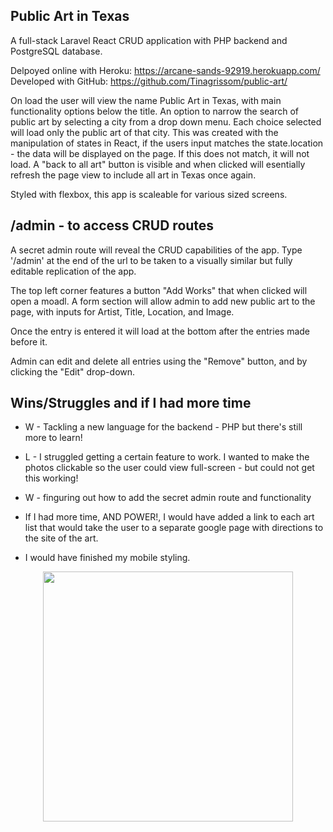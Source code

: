 
## Public Art in Texas

A full-stack Laravel React CRUD application with PHP backend and PostgreSQL database. 

Delpoyed online with Heroku: https://arcane-sands-92919.herokuapp.com/
Developed with GitHub: https://github.com/Tinagrissom/public-art/

On load the user will view the name Public Art in Texas, with main functionality options below the title. An option to narrow the search of public art by selecting a city from a drop down menu. Each choice selected will load only the public art of that city. This was created with the manipulation of states in React, if the users input matches the state.location - the data will be displayed on the page. If this does not match, it will not load.  A "back to all art" button is visible and when clicked will esentially refresh the page view to include all art in Texas once again. 

Styled with flexbox, this app is scaleable for various sized screens.

## /admin - to access CRUD routes
A secret admin route will reveal the CRUD capabilities of the app. Type '/admin' at the end of the url to be taken to a visually similar but fully editable replication of the app. 

The top left corner features a button "Add Works" that when clicked will open a moadl. A form section will allow admin to add new public art to the page, with inputs for Artist, Title, Location, and Image.

Once the entry is entered it will load at the bottom after the entries made before it.

Admin can edit and delete all entries using the "Remove" button, and by clicking the "Edit" drop-down.


## Wins/Struggles and if I had more time
- W - Tackling a new language for the backend - PHP but there's still more to learn!
- L - I struggled getting a certain feature to work. I wanted to make the photos clickable so the user could view full-screen - but could not get this working!
- W - finguring out how to add the secret admin route and functionality

- If I had more time, AND POWER!, I would have added a link to each art list that would take the user to a separate google page with directions to the site of the art.
- I would have finished my mobile styling.




<p align="center"><a href="https://laravel.com" target="_blank"><img src="https://raw.githubusercontent.com/laravel/art/master/logo-lockup/5%20SVG/2%20CMYK/1%20Full%20Color/laravel-logolockup-cmyk-red.svg" width="400"></a></p>






